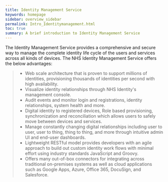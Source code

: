 ```yaml
---
title: Identity Management Service
keywords: homepage
sidebar: overview_sidebar
permalink: Intro_Identitymanagement.html
toc: true
summary: A brief introduction to Identity Management Service
---
```


The Identity Management Service provides a comprehensive and secure way to manage the complete identity life cycle of the users and services across all kinds of devices. The NHS Identity Management Service offers the below advantages: 

> * Web scale architecture that is proven to support millions of identities, provisioning thousands of identities per second with high availability. 
> * Visualize identity relationships through NHS Identity's management console.
> * Audit events and monitor login and registrations, identity relationships, system health and more. 
> * Digital identity to registered devices, Role based provisioning, synchronization and reconciliation which allows users to safely move between devices and services.
> * Manage constantly changing digital relationships including user to user, user to thing, thing to thing, and more through intuitive admin UI and end-user dashboards. 
> * Lightweight RESTful model provides developers with an agile approach to build out custom identity work flows with minimal effort using industry standards JavaScript and Groovy. 
> * Offers many out-of-box connectors for integrating across traditional on-premises systems as well as cloud applications such as Google Apps, Azure, Office 365, DocuSign, and Salesforce. 
